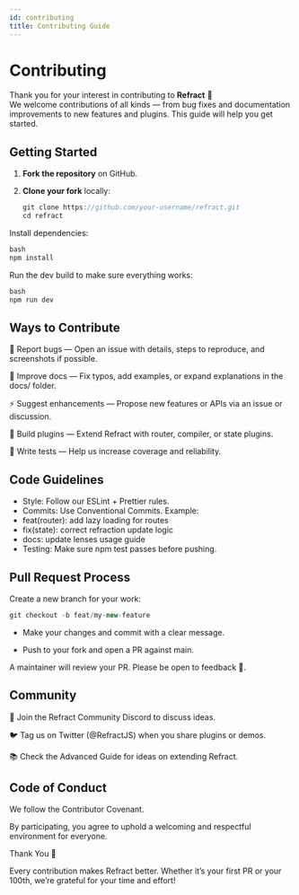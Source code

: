 ```yaml
---
id: contributing
title: Contributing Guide
---
```


# Contributing

Thank you for your interest in contributing to **Refract** 🎉  
We welcome contributions of all kinds — from bug fixes and documentation improvements to new features and plugins. This guide will help you get started.

## Getting Started

1. **Fork the repository** on GitHub.
2. **Clone your fork** locally:

   ```js
   git clone https://github.com/your-username/refract.git
   cd refract
   ```

Install dependencies:

```js
bash
npm install
```

Run the dev build to make sure everything works:

```js
bash
npm run dev
```

## Ways to Contribute

🐛 Report bugs — Open an issue with details, steps to reproduce, and screenshots if possible.

📝 Improve docs — Fix typos, add examples, or expand explanations in the docs/ folder.

⚡ Suggest enhancements — Propose new features or APIs via an issue or discussion.

🔌 Build plugins — Extend Refract with router, compiler, or state plugins.

🧪 Write tests — Help us increase coverage and reliability.

## Code Guidelines

- Style: Follow our ESLint + Prettier rules.
- Commits: Use Conventional Commits. Example:
- feat(router): add lazy loading for routes
- fix(state): correct refraction update logic
- docs: update lenses usage guide
- Testing: Make sure npm test passes before pushing.

## Pull Request Process

Create a new branch for your work:

```js
git checkout -b feat/my-new-feature
```

- Make your changes and commit with a clear message.

- Push to your fork and open a PR against main.

A maintainer will review your PR. Please be open to feedback 🙂.

## Community

💬 Join the Refract Community Discord to discuss ideas.

🐦 Tag us on Twitter (@RefractJS) when you share plugins or demos.

📚 Check the Advanced Guide for ideas on extending Refract.

## Code of Conduct

We follow the Contributor Covenant.

By participating, you agree to uphold a welcoming and respectful environment for everyone.

Thank You 💜

Every contribution makes Refract better. Whether it’s your first PR or your 100th, we’re grateful for your time and effort!
